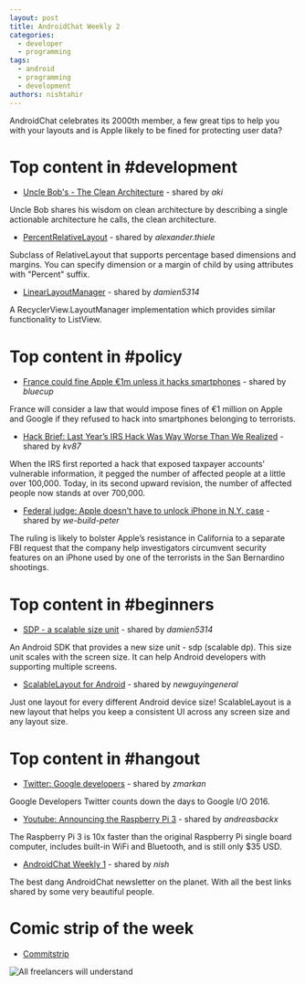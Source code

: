```yaml
---
layout: post
title: AndroidChat Weekly 2
categories:
  - developer
  - programming
tags:
  - android
  - programming
  - development
authors: nishtahir
---
```


  AndroidChat celebrates its 2000th member, a few great tips to help you with your layouts and is Apple likely to be fined for protecting user data?

# Top content in \#development

 - [Uncle Bob's - The Clean Architecture](https://blog.8thlight.com/uncle-bob/2012/08/13/the-clean-architecture.html) - shared by *aki*

  Uncle Bob shares his wisdom on clean architecture by describing a single actionable architecture he calls, the clean architecture.

 - [PercentRelativeLayout](http://developer.android.com/reference/android/support/percent/PercentRelativeLayout.html) - shared by *alexander.thiele*

 Subclass of RelativeLayout that supports percentage based dimensions and margins. You can specify dimension or a margin of child by using attributes with "Percent" suffix.

  - [LinearLayoutManager](http://developer.android.com/reference/android/support/v7/widget/LinearLayoutManager.html) - shared by *damien5314*

  A RecyclerView.LayoutManager implementation which provides similar functionality to ListView.

# Top content in \#policy

  - [France could fine Apple €1m unless it hacks smartphones](http://www.thelocal.fr/20160229/france-could-hit-apple-with-1m-fines-for-decrypted-phones) - shared by *bluecup*

  France will consider a law that would impose fines of €1 million on Apple and Google if they refused to hack into smartphones belonging to terrorists.

  - [Hack Brief: Last Year’s IRS Hack Was Way Worse Than We Realized](http://www.wired.com/2016/02/irs-hack-700000-accounts/all/1) - shared by *kv87*

  When the IRS first reported a hack that exposed taxpayer accounts’ vulnerable information, it pegged the number of affected people at a little over 100,000. Today, in its second upward revision, the number of affected people now stands at over 700,000.

  - [Federal judge: Apple doesn't have to unlock iPhone in N.Y. case](http://www.politico.com/story/2016/02/federal-judge-apple-doesnt-have-to-unlock-iphone-in-ny-case-219999) - shared by *we-build-peter*

  The ruling is likely to bolster Apple’s resistance in California to a separate FBI request that the company help investigators circumvent security features on an iPhone used by one of the terrorists in the San Bernardino shootings.

# Top content in \#beginners

 - [SDP - a scalable size unit](https://github.com/intuit/sdp) - shared by *damien5314*

 An Android SDK that provides a new size unit - sdp (scalable dp). This size unit scales with the screen size. It can help Android developers with supporting multiple screens.

 - [ScalableLayout for Android](https://github.com/ssomai/ScalableLayout) - shared by *newguyingeneral*

 Just one layout for every different Android device size! ScalableLayout is a new layout that helps you keep a consistent UI across any screen size and any layout size.

# Top content in \#hangout

 - [Twitter: Google developers](https://twitter.com/googledevs/status/704728775469174785) - shared by *zmarkan*

 Google Developers Twitter counts down the days to Google I/O 2016.

 - [Youtube: Announcing the Raspberry Pi 3](https://youtu.be/-Q_3pqoJWos) - shared by *andreasbackx*

 The Raspberry Pi 3 is 10x faster than the original Raspberry Pi single board computer, includes built-in WiFi and Bluetooth, and is still only $35 USD.

 - [AndroidChat Weekly 1](https://androidchat.co/developer/programming/2016/02/29/AndroidChat-Weekly-1/) - shared by *nish*

 The best dang AndroidChat newsletter on the planet. With all the best links shared by some very beautiful people.

# Comic strip of the week
 - [Commitstrip](http://www.commitstrip.com/en/2016/02/29/all-freelancers-will-understand/)

 ![All freelancers will understand](http://www.commitstrip.com/wp-content/uploads/2016/02/Strip-Le-Freelance-a-la-maison-650-finalenglish.jpg)
